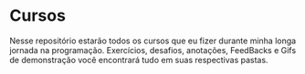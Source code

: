 # Cursos
<p> Nesse repositório estarão todos os cursos que eu fizer durante minha longa jornada na programação. Exercícios, desafios, anotações, FeedBacks e Gifs de demonstração você encontrará tudo em suas respectivas pastas. </p>
